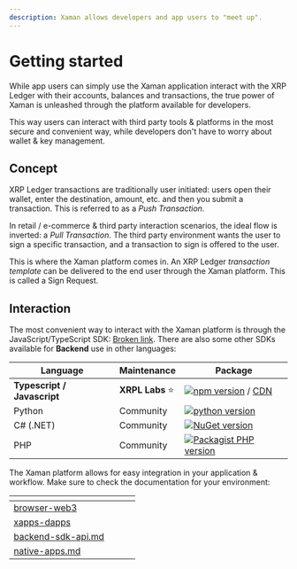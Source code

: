 ```yaml
---
description: Xaman allows developers and app users to "meet up".
---
```


# Getting started

While app users can simply use the Xaman application interact with the XRP Ledger with their accounts, balances and transactions, the true power of Xaman is unleashed through the platform available for developers.

This way users can interact with third party tools & platforms in the most secure and convenient way, while developers don't have to worry about wallet & key management.

## Concept

XRP Ledger transactions are traditionally user initiated: users open their wallet, enter the destination, amount, etc. and then you submit a transaction. This is referred to as a _Push Transaction_.

In retail / e-commerce & third party interaction scenarios, the ideal flow is inverted: a _Pull Transaction_. The third party environment wants the user to sign a specific transaction, and a transaction to sign is offered to the user.

This is where the Xaman platform comes in. An XRP Ledger _transaction template_ can be delivered to the end user through the Xaman platform. This is called a Sign Request.

## Interaction

The most convenient way to interact with the Xaman platform is through the JavaScript/TypeScript SDK: [Broken link](broken-reference "mention"). There are also some other SDKs available for **Backend** use in other languages:

| Language                    | Maintenance     | Package                                                                                                                          |
| --------------------------- | --------------- | -------------------------------------------------------------------------------------------------------------------------------- |
| **Typescript / Javascript** | **XRPL Labs** ⭐ | [![npm version](https://badge.fury.io/js/xumm.svg)](https://www.npmjs.com/xumm) / [CDN](https://xumm.app/assets/cdn/xumm.min.js) |
| Python                      | Community       | [![python version](https://badge.fury.io/py/xumm-sdk-py.svg)](https://pypi.org/project/xumm-sdk-py/)                             |
| C# (.NET)                   | Community       | [![NuGet version](https://badge.fury.io/nu/XUMM.NET.SDK.svg)](https://badge.fury.io/nu/XUMM.NET.SDK)                             |
| PHP                         | Community       | [![Packagist PHP version](https://badgen.net/badge/PHP%20Package/8.1/green)](https://packagist.org/packages/xrpl/xumm-sdk-php)   |

The Xaman platform allows for easy integration in your application & workflow. Make sure to check the documentation for your environment:

<table data-card-size="large" data-column-title-hidden data-view="cards"><thead><tr><th data-card-target data-type="content-ref"></th><th data-hidden></th><th data-hidden></th><th data-hidden></th></tr></thead><tbody><tr><td><a href="../environments/browser-web3/">browser-web3</a></td><td></td><td></td><td></td></tr><tr><td><a href="../environments/xapps-dapps/">xapps-dapps</a></td><td></td><td></td><td></td></tr><tr><td><a href="../environments/backend-sdk-api.md">backend-sdk-api.md</a></td><td></td><td></td><td></td></tr><tr><td><a href="../environments/native-apps.md">native-apps.md</a></td><td></td><td></td><td></td></tr></tbody></table>
